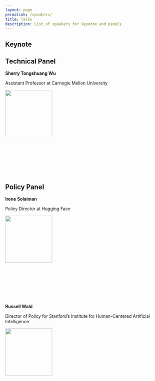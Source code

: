```yaml
---
layout: page
permalink: /speakers/
title: Talks
description: List of speakers for keynote and panels
---
```


## Keynote
<!-- <div>
  <p><strong>Jason Weston</strong></p>
  <p><img src="http://www.thespermwhale.com/jaseweston/jason.jpg" width="150"></p>
  <p>Research Scientist at Meta AI</b>
</div> -->

## Technical Panel
<!-- <div>
  <p><strong>Long Ouyang</strong></p>
  <p><img src="http://zx.gd/academic/me.jpg" width="150"></p>
  <p>Research Scientist at OpenAI</p>
</div> -->

<p><strong>Sherry Tongshuang Wu</strong></p>
<p style="clear: right; text-align: left;">Assistant Professor at Carnegie Mellon University</p>
<img src="https://www.cs.cmu.edu/~sherryw/assets/avatar.png" style="height:150px">

<br><br><br><br><br><br>

## Policy Panel
<div>
  <p><strong>Irene Solaiman</strong></p>
  <p>Policy Director at Hugging Face</p>
  <p><img src="https://www.irenesolaiman.com/img/laughing.jpg" style="height:150px"></p>
</div>

<br><br><br><br><br><br>

<div>
  <p><strong>Russell Wald</strong></p>
  <p>Director of Policy for Stanford’s Institute for Human-Centered Artificial Intelligence</p>
  <p><img src="https://law.stanford.edu/wp-content/uploads/2020/10/creating-a-national-research-cloud-400x400.jpg" style="height:150px"></p>
</div>

<!-- ## Funders Panel -->
<!-- <div>
  <p><strong>Brittany Smith</strong></p>
  <p><img src="https://media-exp1.licdn.com/dms/image/C4E03AQHQlPY7h-Ub1g/profile-displayphoto-shrink_200_200/0/1539632136759?e=1674691200&v=beta&t=RNRRn520v6rdahhWobgnuLgRm2RXJi3jv1V3wZlVcbA" width="150"></p>
  <p>Manager at Schmidt Futures</p>
</div>

<div>
  <p><strong>Eric Sears</strong></p>
  <p><img src="https://www.macfound.org/media/staff_photos/eric-sears.jpg" width="150"></p>
  <p>Associate Director, Technology in the Public Interest at the MacArthur Foundation</p>
</div> -->
